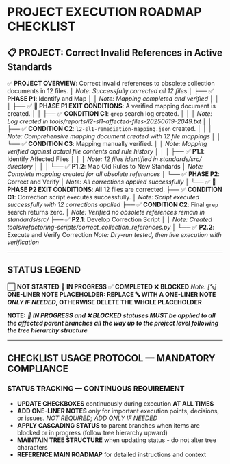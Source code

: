 # PROJECT EXECUTION ROADMAP CHECKLIST

## **📋 PROJECT**: Correct Invalid References in Active Standards

✅ **PROJECT OVERVIEW**: Correct invalid references to obsolete collection documents in 12 files.
│   *Note: Successfully corrected all 12 files*
│
├── ✅ **PHASE P1**: Identify and Map
│   │   *Note: Mapping completed and verified*
│   │
│   ├── ✅ **🏁 PHASE P1 EXIT CONDITIONS**: A verified mapping document is created.
│   │   ├── ✅ **CONDITION C1**: `grep` search log created.
│   │   │       *Note: Log created in tools/reports/l2-sl1-affected-files-20250619-2049.txt*
│   │   ├── ✅ **CONDITION C2**: `l2-sl1-remediation-mapping.json` created.
│   │   │       *Note: Comprehensive mapping document created with 12 file mappings*
│   │   └── ✅ **CONDITION C3**: Mapping manually verified.
│   │           *Note: Mapping verified against actual file contents and rule history*
│   │
│   ├── ✅ **P1.1**: Identify Affected Files
│   │   │   *Note: 12 files identified in standards/src/ directory*
│   │
│   └── ✅ **P1.2**: Map Old Rules to New Standards
│           *Note: Complete mapping created for all obsolete references*
│
└── ✅ **PHASE P2**: Correct and Verify
    │   *Note: All corrections applied successfully*
    │
    └── ✅ **🏁 PHASE P2 EXIT CONDITIONS**: All 12 files are corrected.
        ├── ✅ **CONDITION C1**: Correction script executes successfully.
        │       *Note: Script executed successfully with 12 corrections applied*
        ├── ✅ **CONDITION C2**: Final `grep` search returns zero.
        │       *Note: Verified no obsolete references remain in standards/src/*
        ├── ✅ **P2.1**: Develop Correction Script
        │   │   *Note: Created tools/refactoring-scripts/correct_collection_references.py*
        │
        └── ✅ **P2.2**: Execute and Verify Correction
                *Note: Dry-run tested, then live execution with verification*

---

## STATUS LEGEND

⬜ **NOT STARTED**
🔄 **IN PROGRESS**
✅ **COMPLETED**
❌ **BLOCKED**
*Note: [🔤]* **ONE-LINER NOTE PLACEHOLDER: REPLACE 🔤 WITH A ONE-LINER NOTE *ONLY IF NEEDED*, OTHERWISE DELETE THE WHOLE PLACEHOLDER**

**NOTE:** ***🔄 IN PROGRESS and ❌ BLOCKED statuses **MUST** be applied to all the affected parent branches all the way up to the project level following the tree hierarchy structure***

---

## CHECKLIST USAGE PROTOCOL — MANDATORY COMPLIANCE

### **STATUS TRACKING — CONTINUOUS REQUIREMENT**
- **UPDATE CHECKBOXES** continuously during execution **AT ALL TIMES**
- **ADD ONE-LINER NOTES** *only* for important execution points, decisions, or issues. *NOT REQUIRED; ADD ONLY IF NEEDED*
- **APPLY CASCADING STATUS** to parent branches when items are blocked or in progress (follow tree hierarchy upward)
- **MAINTAIN TREE STRUCTURE** when updating status - do not alter tree characters
- **REFERENCE MAIN ROADMAP** for detailed instructions and context 